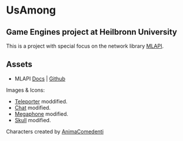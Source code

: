 # UsAmong
## Game Engines project at Heilbronn University
This is a project with special focus on the network library [MLAPI](https://github.com/Unity-Technologies/com.unity.multiplayer.mlapi).
## Assets
* MLAPI [Docs](https://docs-multiplayer.unity3d.com/docs/getting-started/about-mlapi) |
 [Github](https://github.com/Unity-Technologies/com.unity.multiplayer.mlapi)

Images & Icons:
* [Teleporter](http://www.pngall.com/portal-png/download/33537) moddified.
* [Chat](https://pngtree.com/freepng/social-icon_4421694.html) modified.
* [Megaphone](https://www.pngrepo.com/svg/128338/megaphone) modified.
* [Skull](https://www.pngegg.com/de/png-nzauk) modified.

Characters created by [AnimaComedenti](https://github.com/AnimaComedenti)
